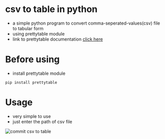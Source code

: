 # csv to table in python
- a simple python program to convert comma-seperated-values(csv) file to tabular form 
- using prettytable module 
- link to prettytable documentation <a href="https://pypi.org/project/prettytable/"> click here</a>
# Before using 
- install prettytable module
```
pip install prettytable
```

# Usage 
- very simple to use 
- just enter the path of csv file 

![commit csv to table ](https://user-images.githubusercontent.com/72141859/117923421-fe4fb180-b2c1-11eb-90a9-5c78fdf8318f.png)

